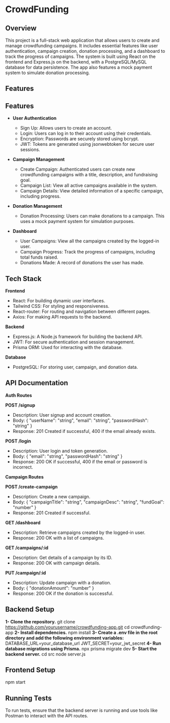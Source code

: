# CrowdFunding
## Overview
This project is a full-stack web application that allows users to create and manage crowdfunding campaigns. It includes essential features like user authentication, campaign creation, donation processing, and a dashboard to track the progress of campaigns. The system is built using React on the frontend and Express.js on the backend, with a PostgreSQL/MySQL database for data persistence. The app also features a mock payment system to simulate donation processing.

## Features
## Features

- **User Authentication**
  - Sign Up: Allows users to create an account.
  - Login: Users can log in to their account using their credentials.
  -  Encryption: Passwords are securely stored using bcrypt.
  - JWT: Tokens are generated using jsonwebtoken for secure user sessions.
  
- **Campaign Management**
  - Create Campaign: Authenticated users can create new crowdfunding campaigns with a title, description, and fundraising goal.
  - Campaign List: View all active campaigns available in the system.
  - Campaign Details: View detailed information of a specific campaign, including progress.

- **Donation Management**
  - Donation Processing: Users can make donations to a campaign. This uses a mock payment system for simulation purposes.

- **Dashboard**
  - User Campaigns: View all the campaigns created by the logged-in user.
  - Campaign Progress: Track the progress of campaigns, including total funds raised.
  - Donations Made: A record of donations the user has made.
 
## Tech Stack
  **Frontend**
  - React: For building dynamic user interfaces.
  - Tailwind CSS: For styling and responsiveness.
  - React-router: For routing and navigation between different pages.
  - Axios: For making API requests to the backend.

**Backend**
  - Express.js: A Node.js framework for building the backend API.
  - JWT: For secure authentication and session management.
  - Prisma ORM: Used for interacting with the database.

**Database**
  - PostgreSQL: For storing user, campaign, and donation data.


## API Documentation

**Auth Routes**

**POST /signup**
- Description: User signup and account creation.
- Body: { "userName": "string", "email": "string", "passwordHash": "string" }
- Response: 201 Created if successful, 400 if the email already exists.

**POST /login**
- Description: User login and token generation.
- Body: { "email": "string", "passwordHash": "string" }
- Response: 200 OK if successful, 400 if the email or password is incorrect.


**Campaign Routes**

**POST /create-campaign**
- Description: Create a new campaign.
- Body: { "campaignTitle": "string", "campaignDesc": "string", "fundGoal": "number" }
- Response: 201 Created if successful.


**GET /dashboard**
- Description: Retrieve campaigns created by the logged-in user.
- Response: 200 OK with a list of campaigns.

**GET /campaigns/:id**
- Description: Get details of a campaign by its ID.
- Response: 200 OK with campaign details.

**PUT /campaign/:id**
- Description: Update campaign with a donation.
- Body: { "donationAmount": "number" }
- Response: 200 OK if the donation is successful.


## Backend Setup
  **1- Clone the repository.**
    git clone https://github.com/yourusername/crowdfunding-app.git
    cd crowdfunding-app
  **2- Install dependencies.**
    npm install
  **3- Create a .env file in the root directory and add the following environment variables:**
    DATABASE_URL=your_database_url
    JWT_SECRET=your_jwt_secret
  **4- Run database migrations using Prisma.**
    npx prisma migrate dev
  **5- Start the backend server.**
    cd src
    node server.js

## Frontend Setup
  npm start


## Running Tests
To run tests, ensure that the backend server is running and use tools like Postman to interact with the API routes.
  
  


